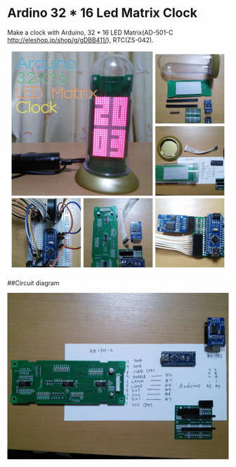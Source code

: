 # Ardino 32 * 16 Led Matrix Clock

Make a clock with Arduino, 32 * 16 LED Matrix(AD-501-C http://eleshop.jp/shop/g/gDBB411/), RTC(ZS-042).

![Ardino 32 * 16 Led Matrix Clock](img/img001.jpg)


##Circuit diagram

![Circuit diagram](img/img002.jpg)

